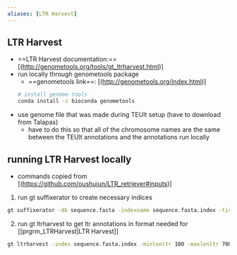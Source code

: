 ```yaml
---
aliases: [LTR Harvest]
---
```

## LTR Harvest
- ==LTR Harvest documentation:== [(http://genometools.org/tools/gt_ltrharvest.html)]
- run locally through genometools package
	- ==genometools link==: [(http://genometools.org/index.html)]
	```bash
	# install genome tools 
	conda install -c bioconda genometools
	```
- use genome file that was made during TEUlt setup (have to download from Talapas)
	- have to do this so that all of the chromosome names are the same between the TEUlt annotations and the annotations run locally


## running LTR Harvest locally
- commands copied from [(https://github.com/oushujun/LTR_retriever#inputs)]
1. run gt suffixerator to create necessary indices
```bash
gt suffixerator -db sequence.fasta -indexname sequence.fasta.index -tis -suf -lcp -des -ssp -sds -dna
```

2. run gt ltrharvest to get ltr annotations in format needed for [[prgrm_LTRHarvest|LTR Harvest]]
```bash
gt ltrharvest -index sequence.fasta.index -minlenltr 100 -maxlenltr 7000 -mintsd 4 -maxtsd 6 -motif TGCA -motifmis 1 -similar 85 -vic 10 -seed 20 -seqids yes > sequence.fa.harvest.scn
```



